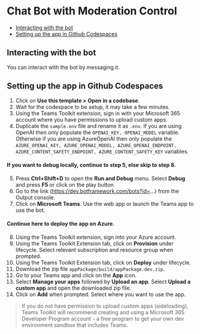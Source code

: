 # Chat Bot with Moderation Control

<!-- @import "[TOC]" {cmd="toc" depthFrom=1 depthTo=6 orderedList=false} -->

<!-- code_chunk_output -->

- [Interacting with the bot](#interacting-with-the-bot)
- [Setting up the app in Github Codespaces](#setting-up-the-app-in-github-codespaces)

<!-- /code_chunk_output -->

## Interacting with the bot

You can interact with the bot by messaging it.

## Setting up the app in Github Codespaces

1. Click on **Use this template > Open in a codebase**.
2. Wait for the codespace to be setup, it may take a few minutes.
3. Using the Teams Toolkit extension, sign in with your Microsoft 365 account where you have permissions to upload custom apps.
4. Duplicate the ```sample.env``` file and rename it as ```.env```. If you are using OpenAI then only populate the ```OPENAI_KEY, OPENAI_MODEL``` variable. Otherwise if you are using AzureOpenAI then only populate the ```AZURE_OPENAI_KEY, AZURE_OPENAI_MODEL, AZURE_OPENAI_ENDPOINT, AZURE_CONTENT_SAFETY_ENDPOINT, AZURE_CONTENT_SAFETY_KEY``` variables.
   
#### If you want to debug locally, continue to step 5, else skip to step 8.
5. Press **Ctrl+Shift+D** to open the **Run and Debug** menu. Select **Debug** and press **F5** or click on the play button
6. Go to the link (https://dev.botframework.com/bots?id=...) from the Output console.
7. Click on **Microsoft Teams**. Use the web app or launch the Teams app to use the bot.

#### Continue here to deploy the app on Azure.
8. Using the Teams Toolkit extension, sign into your Azure account.
9. Using the Teams Toolkit Extension tab, click on **Provision** under lifecycle. Select relevant subscription and resource group when prompted.
10. Using the Teams Toolkit Extension tab, click on **Deploy** under lifecycle.
11. Download the zip file ```appPackage/build/appPackage.dev.zip```.
12. Go to your Teams app and click on the **App** icon.
13. Select **Manage your apps** followed by **Upload an app**. Select **Upload a custom app** and open the downloaded zip file.
14. Click on **Add** when prompted. Select where you want to use the app.
    
> If you do not have permission to upload custom apps (sideloading), Teams Toolkit will recommend creating and using a Microsoft 365 Developer Program account - a free program to get your own dev environment sandbox that includes Teams.
